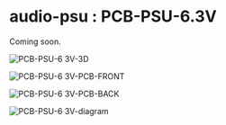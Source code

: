 # audio-psu : PCB-PSU-6.3V

Coming soon.

![PCB-PSU-6 3V-3D](https://github.com/user-attachments/assets/fcf8ccef-54b9-4601-b8a3-07aee7739c8d)

![PCB-PSU-6 3V-PCB-FRONT](https://github.com/user-attachments/assets/0bf4b961-8cac-41d2-84da-28a78ad6f474)

![PCB-PSU-6 3V-PCB-BACK](https://github.com/user-attachments/assets/98199080-1851-4cfd-a7a7-635519d80170)

![PCB-PSU-6 3V-diagram](https://github.com/user-attachments/assets/128c732d-896e-4b9e-9483-bc6ad2720e82)
